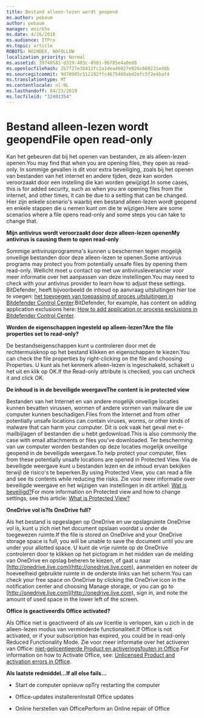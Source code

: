 ```yaml
---
title: Bestand alleen-lezen wordt geopend
ms.author: pebaum
author: pebaum
manager: mnirkhe
ms.date: 4/26/2018
ms.audience: ITPro
ms.topic: article
ROBOTS: NOINDEX, NOFOLLOW
localization_priority: Normal
ms.assetid: 39748581-d319-403c-8501-9b785e4a0ed8
ms.openlocfilehash: 2b7f27e38412fc2a1dea46027e926c660231ed8b
ms.sourcegitcommit: 9d78905c512192ffc4675468abd2efc5f2e4baf4
ms.translationtype: MT
ms.contentlocale: nl-NL
ms.lasthandoff: 04/23/2019
ms.locfileid: "32401354"
---
```

# <a name="file-open-read-only"></a><span data-ttu-id="c0d48-102">Bestand alleen-lezen wordt geopend</span><span class="sxs-lookup"><span data-stu-id="c0d48-102">File open read-only</span></span>

<span data-ttu-id="c0d48-103">Kan het gebeuren dat bij het openen van bestanden, ze als alleen-lezen openen.</span><span class="sxs-lookup"><span data-stu-id="c0d48-103">You may find that when you are opening files, they open as read-only.</span></span> <span data-ttu-id="c0d48-104">In sommige gevallen is dit voor extra beveiliging, zoals bij het openen van bestanden van het internet en andere tijden, deze kan worden veroorzaakt door een instelling die kan worden gewijzigd.</span><span class="sxs-lookup"><span data-stu-id="c0d48-104">In some cases, this is for added security, such as when you are opening files from the internet, and other times, it can be due to a setting that can be changed.</span></span> <span data-ttu-id="c0d48-105">Hier zijn enkele scenario's waarbij een bestand alleen-lezen wordt geopend en enkele stappen die u nemen kunt om die te wijzigen.</span><span class="sxs-lookup"><span data-stu-id="c0d48-105">Here are some scenarios where a file opens read-only and some steps you can take to change that.</span></span>
  
 <span data-ttu-id="c0d48-106">**Mijn antivirus wordt veroorzaakt door deze alleen-lezen openen**</span><span class="sxs-lookup"><span data-stu-id="c0d48-106">**My antivirus is causing them to open read-only**</span></span>
  
<span data-ttu-id="c0d48-107">Sommige antivirusprogramma's kunnen u beschermen tegen mogelijk onveilige bestanden door deze alleen-lezen te openen.</span><span class="sxs-lookup"><span data-stu-id="c0d48-107">Some antivirus programs may protect you from potentially unsafe files by opening them read-only.</span></span> <span data-ttu-id="c0d48-108">Wellicht moet u contact op met uw antivirusleverancier voor meer informatie over het aanpassen van deze instellingen.</span><span class="sxs-lookup"><span data-stu-id="c0d48-108">You may need to check with your antivirus provider to learn how to adjust these settings.</span></span> <span data-ttu-id="c0d48-109">BitDefender, heeft bijvoorbeeld de inhoud op aanvraag uitsluitingen hier toe te voegen: [het toevoegen van toepassing of proces uitsluitingen in Bitdefender Control Center](https://www.bitdefender.com/support/how-to-add-application-or-process-exclusions-in-bitdefender-control-center-1119.mdl).</span><span class="sxs-lookup"><span data-stu-id="c0d48-109">BitDefender, for example, has content on adding application exclusions here: [How to add application or process exclusions in Bitdefender Control Center](https://www.bitdefender.com/support/how-to-add-application-or-process-exclusions-in-bitdefender-control-center-1119.mdl).</span></span>
  
 <span data-ttu-id="c0d48-110">**Worden de eigenschappen ingesteld op alleen-lezen?**</span><span class="sxs-lookup"><span data-stu-id="c0d48-110">**Are the file properties set to read-only?**</span></span>
  
<span data-ttu-id="c0d48-111">De bestandseigenschappen kunt u controleren door met de rechtermuisknop op het bestand klikken en eigenschappen te kiezen.</span><span class="sxs-lookup"><span data-stu-id="c0d48-111">You can check the file properties by right-clicking on the file and choosing Properties.</span></span> <span data-ttu-id="c0d48-112">U kunt als het kenmerk alleen-lezen is ingeschakeld, schakelt u het uit en klik op OK.</span><span class="sxs-lookup"><span data-stu-id="c0d48-112">If the Read-only attribute is checked, you can uncheck it and click OK.</span></span>
  
 <span data-ttu-id="c0d48-113">**De inhoud is in de beveiligde weergave**</span><span class="sxs-lookup"><span data-stu-id="c0d48-113">**The content is in protected view**</span></span>
  
<span data-ttu-id="c0d48-114">Bestanden van het Internet en van andere mogelijk onveilige locaties kunnen bevatten virussen, wormen of andere vormen van malware die uw computer kunnen beschadigen.</span><span class="sxs-lookup"><span data-stu-id="c0d48-114">Files from the Internet and from other potentially unsafe locations can contain viruses, worms, or other kinds of malware that can harm your computer.</span></span> <span data-ttu-id="c0d48-115">Dit is ook vaak het geval met e-mailbijlagen of bestanden die u hebt gedownload.</span><span class="sxs-lookup"><span data-stu-id="c0d48-115">This is also commonly the case with email attachments or files you've downloaded.</span></span> <span data-ttu-id="c0d48-116">Ter bescherming van uw computer worden bestanden op deze locaties mogelijk onveilige geopend in de beveiligde weergave.</span><span class="sxs-lookup"><span data-stu-id="c0d48-116">To help protect your computer, files from these potentially unsafe locations are opened in Protected View.</span></span> <span data-ttu-id="c0d48-117">Via de beveiligde weergave kunt u bestanden lezen en de inhoud ervan bekijken terwijl de risico's te beperken.</span><span class="sxs-lookup"><span data-stu-id="c0d48-117">By using Protected View, you can read a file and see its contents while reducing the risks.</span></span> <span data-ttu-id="c0d48-118">Zie voor meer informatie over beveiligde weergave en het wijzigen van instellingen in dit artikel: [Wat is beveiligd?](https://support.office.com/article/d6f09ac7-e6b9-4495-8e43-2bbcdbcb6653)</span><span class="sxs-lookup"><span data-stu-id="c0d48-118">For more information on Protected view and how to change settings, see this article: [What is Protected View?](https://support.office.com/article/d6f09ac7-e6b9-4495-8e43-2bbcdbcb6653)</span></span>
  
 <span data-ttu-id="c0d48-119">**OneDrive vol is?**</span><span class="sxs-lookup"><span data-stu-id="c0d48-119">**Is OneDrive full?**</span></span>
  
<span data-ttu-id="c0d48-120">Als het bestand is opgeslagen op OneDrive en uw opslagruimte OneDrive vol is, kunt u zich niet het document opslaan voordat u onder de toegewezen ruimte.</span><span class="sxs-lookup"><span data-stu-id="c0d48-120">If the file is stored on OneDrive and your OneDrive storage space is full, you will be unable to save the document until you are under your allotted space.</span></span> <span data-ttu-id="c0d48-121">U kunt de vrije ruimte op de OneDrive controleren door te klikken op het pictogram in het midden van de melding van OneDrive en opslag beheren te kiezen, of gaat u naar [http://onedrive.live.com](http://onedrive.live.com), aanmelden en noteer de hoeveelheid gebruikte ruimte in de onderste links van het scherm.</span><span class="sxs-lookup"><span data-stu-id="c0d48-121">You can check your free space on OneDrive by clicking the OneDrive icon in the notification center and choosing Manage storage, or you can go to [http://onedrive.live.com](http://onedrive.live.com), sign in, and note the amount of used space in the lower left of the screen.</span></span>
  
 <span data-ttu-id="c0d48-122">**Office is geactiveerd**</span><span class="sxs-lookup"><span data-stu-id="c0d48-122">**Is Office activated?**</span></span>
  
<span data-ttu-id="c0d48-123">Als Office niet is geactiveerd of als uw licentie is verlopen, kan u zich in de alleen-lezen modus van verminderde functionaliteit.</span><span class="sxs-lookup"><span data-stu-id="c0d48-123">If Office is not activated, or if your subscription has expired, you could be in read-only Reduced Functionality Mode.</span></span> <span data-ttu-id="c0d48-124">Zie voor meer informatie over het activeren van Office: [niet-gelicentieerde Product en activeringsfouten in Office](https://support.office.com/article/0d23d3c0-c19c-4b2f-9845-5344fedc4380).</span><span class="sxs-lookup"><span data-stu-id="c0d48-124">For information on how to Activate Office, see: [Unlicensed Product and activation errors in Office](https://support.office.com/article/0d23d3c0-c19c-4b2f-9845-5344fedc4380).</span></span>
  
 <span data-ttu-id="c0d48-125">**Als laatste redmiddel...**</span><span class="sxs-lookup"><span data-stu-id="c0d48-125">**If all else fails...**</span></span>
  
- <span data-ttu-id="c0d48-126">Start de computer opnieuw op</span><span class="sxs-lookup"><span data-stu-id="c0d48-126">Try restarting the computer</span></span>
    
- <span data-ttu-id="c0d48-127">Office-updates installeren</span><span class="sxs-lookup"><span data-stu-id="c0d48-127">Install Office updates</span></span>
    
- <span data-ttu-id="c0d48-128">Online herstellen van Office</span><span class="sxs-lookup"><span data-stu-id="c0d48-128">Perform an Online repair of Office</span></span>
    

